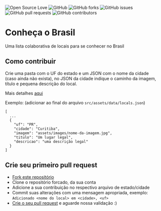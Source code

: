 ![Open Source Love](https://img.shields.io/badge/Open%20Source-%E2%9D%A4-red.svg)
![GitHub](https://img.shields.io/github/license/marcelabomfim/conheca-o-brasil.svg)
![GitHub forks](https://img.shields.io/github/forks/marcelabomfim/conheca-o-brasil.svg)
![GitHub issues](https://img.shields.io/github/issues/marcelabomfim/conheca-o-brasil.svg)
![GitHub pull requests](https://img.shields.io/github/issues-pr/marcelabomfim/conheca-o-brasil.svg)
![GitHub contributors](https://img.shields.io/github/contributors/marcelabomfim/conheca-o-brasil.svg)

# Conheça o Brasil

Uma lista colaborativa de locais para se conhecer no Brasil

## Como contribuir

Crie uma pasta com o UF do estado e um JSON com o nome da cidade (caso ainda não exista), no JSON da cidade indique o caminho da imagem, título e pequena descrição do local.

Mais detalhes [aqui](/CONTRIBUTING.md)

Exemplo: (adicionar ao final do arquivo `src/assets/data/locals.json`)
```
[
  ...
  {
    "uf": "PR",
    "cidade": "Curitiba",
    "imagem": "assets/images/nome-da-imagem.jpg",
    "titulo": "Um lugar legal",
    "descricao": "uma descrição legal"
  }
]
```

## Crie seu primeiro pull request

- [Fork este repositório](https://help.github.com/articles/fork-a-repo/)
- Clone o repositório forcado, da sua conta
- Adicione a sua contribuição no respectivo arquivo de estado/cidade
- Commit suas alterações com uma mensagem apropriada, exemplo: `Adicionado <nome do local> em <cidade>, <uf>`
- [Crie o seu pull request](https://help.github.com/articles/creating-a-pull-request-from-a-fork/) e aguarde nossa validação :)
